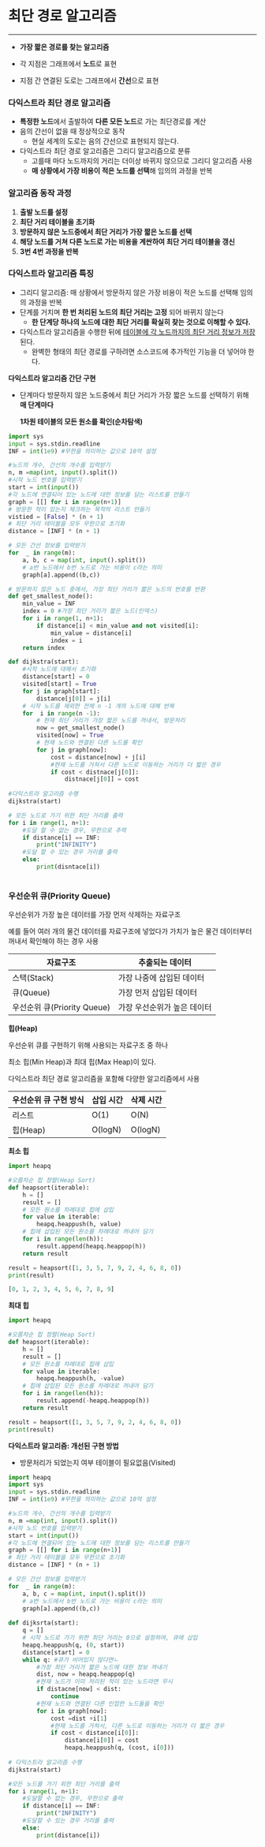 # 최단 경로 알고리즘

------

- **가장 짧은 경로를 찾는 알고리즘**

- 각 지점은 그래프에서 **노드**로 표현

- 지점 간 연결된 도로는 그래프에서 **간선**으로 표현

### 다익스트라  최단 경로 알고리즘

- **특정한 노드**에서 출발하여 **다른 모든 노드**로 가는 최단경로를 계산
- 음의 간선이 없을 때 정상적으로 동작
  - 현실 세계의 도로는 음의 간선으로 표현되지 않는다.
- 다익스트라 최단 경로 알고리즘은 그리디 알고리즘으로 분류
  - 고를때 마다 노드까지의 거리는 더이상 바뀌지 않으므로 그리디 알고리즘 사용
  - **매 상황에서 가장 비용이 적은 노드를 선택**해 임의의 과정을 반복



### 알고리즘 동작 과정

1. **출발 노드를 설정**
2. **최단 거리 테이블을 초기화**
3. **방문하지 않은 노드중에서 최단 거리가 가장 짧은 노드를 선택**
4. **해당 노드를 거쳐 다른 노드로 가는 비용을 계싼하여 최단 거리 테이블을 갱신**
5. **3번 4번 과정을 반복**



### 다익스트라 알고리즘 특징

- 그리디 알고리즘: 매 상황에서 방문하지 않은 가장 비용이 적은 노드를 선택해 임의의 과정을 반복
- 단계를 거치며 **한 번 처리된 노드의 최단 거리는 고정** 되어 바뀌지 않는다
  - **한 단계당 하나의 노드에 대한 최단 거리를 확실히 찾는 것으로 이해할 수 있다.**
- 다익스트라 알고리즘을 수행한 뒤에 <u>테이블에 각 노드까지의 최단 거리 정보가 저장</u>된다.
  - 완벽한 형태의 최단 경로를 구하려면 소스코드에 추가적인 기능을 더 넣어야 한다.

**다익스트라 알고리즘 간단 구현**

- 단계마다 방문하지 않은 노드중에서 최단 거리가 가장 짧은 노드를 선택하기 위해 **매 단계마다** 	

  **1차원 테이블의 모든 원소를 확인(순차탐색)**

```python
import sys
input = sys.stdin.readline
INF = int(1e9) #무한을 의미하는 값으로 10억 설정

#노드의 개수, 간선의 개수를 입력받기
n, m =map(int, input().split())
#시작 노드 번호를 입력받기
start = int(input())
#각 노드에 연결되어 있는 노드에 대한 정보를 담는 리스트를 만들기
graph = [[] for i in range(n+1)]
# 방문한 적이 있는지 체크하는 목적의 리스트 만들기
vistied = [False] * (n + 1)
# 최단 거리 테이블을 모두 무한으로 초기화
distance = [INF] * (n + 1)

# 모든 간선 정보를 입력받기
for  _ in range(m):
    a, b, c = map(int, input().split())
    # a번 노드에서 b번 노드로 가는 비용이 c라는 의미
    graph[a].append((b,c))

# 방문하지 않은 노드 중에서, 가장 최단 거리가 짧은 노드의 번호를 반환
def get_smallest_node():
    min_value = INF
    index = 0 #가장 최단 거리가 짧은 노드(인덱스)
   	for i in range(1, n+1):
        if distance[i] < min_value and not visited[i]:
            min_value = distance[i]
            index = i
    return index

def dijkstra(start):
    #시작 노드에 대해서 초기화
    distance[start] = 0
    visited[start] = True
    for j in graph[start]:
        distance[j[0]] = j[i]
    # 시작 노드를 제외한 전체 n -1 개의 노드에 대해 반복
    for  i in range(n -1):
        # 현재 최단 거리가 가장 짧은 노드를 꺼내서, 방문처리
        now = get_smallest_node()
        visited[now] = True
        # 현재 노드와 연결된 다른 노드를 확인
        for j in graph[now]:
            cost = distance[now] + j[i]
            #현재 노드를 거쳐서 다른 노드로 이동하는 거리가 더 짧은 경우
            if cost < distnace[j[0]]:
                distnace[j[0]] = cost
                
#다익스트라 알고리즘 수행
dijkstra(start)

# 모든 노드로 가기 위한 최단 거리를 출력
for i in range(1, n+1):
    #도달 할 수 없는 경우, 무한으로 추력
    if distance[i] == INF:
        print("INFINITY")
    #도달 할 수 있는 경우 거리를 출력
    else:
        print(disntace[i])
       
```

### 우선순위 큐(Priority Queue)

우선순위가 가장 높은 데이터를 가장 먼저 삭제하는 자료구조

예를 들어 여러 개의 물건 데이터를 자료구조에 넣었다가 가치가 높은 물건 데이터부터 꺼내서 확인해야 하는 경우 사용

| 자료구조                    | 추출되는 데이터             |
| --------------------------- | --------------------------- |
| 스택(Stack)                 | 가장 나중에 삽입된 데이터   |
| 큐(Queue)                   | 가장 먼저 삽입된 데이터     |
| 우선순위 큐(Priority Queue) | 가장 우선순위가 높은 데이터 |

**힙(Heap)**

우선순위 큐를 구현하기 위해 사용되는 자료구조 중 하나

최소 힙(Min Heap)과 최대 힙(Max Heap)이 있다.

다익스트라 최단 경로 알고리즘을 포함해 다양한 알고리즘에서 사용

| 우선순위 큐 구현 방식 | 삽입 시간 | 삭제 시간 |
| --------------------- | --------- | --------- |
| 리스트                | O(1)      | O(N)      |
| 힙(Heap)              | O(logN)   | O(logN)   |

**최소 힙**

```python
import heapq

#오름차순 힙 정렬(Heap Sort)
def heapsort(iterable):
    h = []
    result = []
    # 모든 원소를 차례대로 힙에 삽입
    for value in iterable:
        heapq.heappush(h, value)
    # 힙에 삽입된 모든 원소를 차례대로 꺼내어 담기
    for i in range(len(h)):
        result.append(heapq.heappop(h))
    return result

result = heapsort([1, 3, 5, 7, 9, 2, 4, 6, 8, 0])
print(result)    
```

```python
[0, 1, 2, 3, 4, 5, 6, 7, 8, 9]
```

**최대 힙**

```python
import heapq

#오름차순 힙 정렬(Heap Sort)
def heapsort(iterable):
    h = []
    result = []
    # 모든 원소를 차례대로 힙에 삽입
    for value in iterable:
        heapq.heappush(h, -value)
    # 힙에 삽입된 모든 원소를 차례대로 꺼내어 담기
    for i in range(len(h)):
        result.append(-heapq.heappop(h))
    return result

result = heapsort([1, 3, 5, 7, 9, 2, 4, 6, 8, 0])
print(result)    
```

**다익스트라 알고리즘: 개선된 구현 방법**

- 방문처리가 되었는지 여부 테이블이 필요없음(Visited)

```python
import heapq
import sys
input = sys.stdin.readline
INF = int(1e9) #무한을 의미하는 값으로 10억 설정

#노드의 개수, 간선의 개수를 입력받기
n, m =map(int, input().split())
#시작 노드 번호를 입력받기
start = int(input())
#각 노드에 연결되어 있는 노드에 대한 정보를 담는 리스트를 만들기
graph = [[] for i in range(n+1)]
# 최단 거리 테이블을 모두 무한으로 초기화
distance = [INF] * (n + 1)

# 모든 간선 정보를 입력받기
for  _ in range(m):
    a, b, c = map(int, input().split())
    # a번 노드에서 b번 노드로 가는 비용이 c라는 의미
    graph[a].append((b,c))
    
def dijksrta(start):
    q = []
    # 시작 노드로 가기 위한 최단 거리는 0으로 설정하여, 큐에 삽입
    heapq.heappush(q, (0, start))
    distance[start] = 0
    while q: #큐가 비어있지 않다면ㄴ
        #가장 최단 거리가 짧은 노드에 대한 정보 꺼내기
        dist, now = heapq.heappop(q)
        #현재 노드가 이미 처리된 적이 있는 노드라면 무시
        if distacne[now] < dist:
            continue
        #현재 노드와 연결된 다른 인접한 노드들을 확인
        for i in graph[now]:
            cost =dist +i[1]
            #현재 노드를 거쳐서, 다른 노드로 이동하는 거리가 더 짧은 경우
            if cost < distance[i[0]]:
                distance[i[0]] = cost
                heapq.heappush(q, (cost, i[0]))
                
# 다익스트라 알고리즘 수행
dijkstra(start)

#모든 노드를 가기 위한 최단 거리를 출력
for i range(1, n+1):
    #도달할 수 없는 경우, 무한으로 출력
    if distance[i] == INF:
        print("INFINITY")
    #도달할 수 있는 경우 거리를 출력
    else:
        print(distance[i])

```

